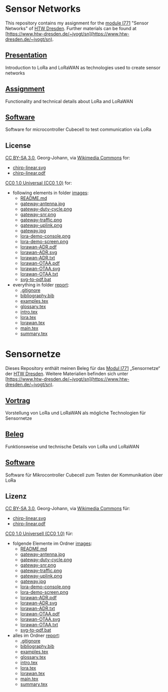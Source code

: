 # Sensor Networks
This repository contains my assignment for the [module I771](https://apps.htw-dresden.de/modulux/modul/4338) "Sensor Networks" of [HTW Dresden](https://www.htw-dresden.de/).
Further materials can be found at [https://www.htw-dresden.de/~jvogt/sn](https://www.htw-dresden.de/~jvogt/sn).

## [Presentation](./presentation_LoRa_LoRaWAN.pdf)

Introduction to LoRa and LoRaWAN as technologies used to create sensor networks

## [Assignment](./report_LoRa_LoRaWAN.pdf)

Functionality and technical details about LoRa and LoRaWAN

## [Software](./code)

Software for microcontroller Cubecell to test communication via LoRa

## License

[CC BY-SA 3.0](https://creativecommons.org/licenses/by-sa/3.0), Georg-Johann, via [Wikimedia Commons](https://commons.wikimedia.org/wiki/File:Linear-chirp.svg) for:
- [chirp-linear.svg](./images/chirp-linear.svg)
- [chirp-linear.pdf](./images/chirp-linear.pdf)

[CC0 1.0 Universal (CC0 1.0)](https://creativecommons.org/publicdomain/zero/1.0/) for:
- following elements in folder [images](./images):
  - [README.md](./images/README.md)
  - [gateway-antenna.jpg](./images/gateway-antenna.jpg)
  - [gateway-duty-cycle.png](./images/gateway-duty-cycle.png)
  - [gateway-snr.png](./images/gateway-snr.png)
  - [gateway-traffic.png](./images/gateway-traffic.png)
  - [gateway-uplink.png](./images/gateway-uplink.png)
  - [gateway.jpg](./images/gateway.jpg)
  - [lora-demo-console.png](./images/lora-demo-console.png)
  - [lora-demo-screen.png](./images/lora-demo-screen.png)
  - [lorawan-ADR.pdf](./images/lorawan-ADR.pdf)
  - [lorawan-ADR.svg](./images/lorawan-ADR.svg)
  - [lorawan-ADR.txt](./images/lorawan-ADR.txt)
  - [lorawan-OTAA.pdf](./images/lorawan-OTAA.pdf)
  - [lorawan-OTAA.svg](./images/lorawan-OTAA.svg)
  - [lorawan-OTAA.txt](./images/lorawan-OTAA.txt)
  - [svg-to-pdf.bat](./images/svg-to-pdf.bat)
- everything in folder [report](./report):
  - [.gitignore](./report/.gitignore)
  - [bibliography.bib](./report/bibliography.bib)
  - [examples.tex](./report/examples.tex)
  - [glossary.tex](./report/glossary.tex)
  - [intro.tex](./report/intro.tex)
  - [lora.tex](./report/lora.tex)
  - [lorawan.tex](./report/lorawan.tex)
  - [main.tex](./report/main.tex)
  - [summary.tex](./report/summary.tex)

# Sensornetze

Dieses Repository enthält meinen Beleg für das [Modul I771](https://apps.htw-dresden.de/modulux/modul/4338) „Sensornetze“ der [HTW Dresden](https://www.htw-dresden.de/).
Weitere Materialien befinden sich unter [https://www.htw-dresden.de/~jvogt/sn](https://www.htw-dresden.de/~jvogt/sn).

## [Vortrag](./presentation_LoRa_LoRaWAN.pdf)

Vorstellung von LoRa und LoRaWAN als mögliche Technologien für Sensornetze

## [Beleg](./report_LoRa_LoRaWAN.pdf)

Funktionsweise und technische Details von LoRa und LoRaWAN

## [Software](./code)

Software für Mikrocontroller Cubecell zum Testen der Kommunikation über LoRa

## Lizenz

[CC BY-SA 3.0](https://creativecommons.org/licenses/by-sa/3.0), Georg-Johann, via [Wikimedia Commons](https://commons.wikimedia.org/wiki/File:Linear-chirp.svg) für:
- [chirp-linear.svg](./images/chirp-linear.svg)
- [chirp-linear.pdf](./images/chirp-linear.pdf)

[CC0 1.0 Universell (CC0 1.0)](https://creativecommons.org/publicdomain/zero/1.0/) für:
- folgende Elemente im Ordner [images](./images):
  - [README.md](./images/README.md)
  - [gateway-antenna.jpg](./images/gateway-antenna.jpg)
  - [gateway-duty-cycle.png](./images/gateway-duty-cycle.png)
  - [gateway-snr.png](./images/gateway-snr.png)
  - [gateway-traffic.png](./images/gateway-traffic.png)
  - [gateway-uplink.png](./images/gateway-uplink.png)
  - [gateway.jpg](./images/gateway.jpg)
  - [lora-demo-console.png](./images/lora-demo-console.png)
  - [lora-demo-screen.png](./images/lora-demo-screen.png)
  - [lorawan-ADR.pdf](./images/lorawan-ADR.pdf)
  - [lorawan-ADR.svg](./images/lorawan-ADR.svg)
  - [lorawan-ADR.txt](./images/lorawan-ADR.txt)
  - [lorawan-OTAA.pdf](./images/lorawan-OTAA.pdf)
  - [lorawan-OTAA.svg](./images/lorawan-OTAA.svg)
  - [lorawan-OTAA.txt](./images/lorawan-OTAA.txt)
  - [svg-to-pdf.bat](./images/svg-to-pdf.bat)
- alles im Ordner [report](./report):
  - [.gitignore](./report/.gitignore)
  - [bibliography.bib](./report/bibliography.bib)
  - [examples.tex](./report/examples.tex)
  - [glossary.tex](./report/glossary.tex)
  - [intro.tex](./report/intro.tex)
  - [lora.tex](./report/lora.tex)
  - [lorawan.tex](./report/lorawan.tex)
  - [main.tex](./report/main.tex)
  - [summary.tex](./report/summary.tex)
